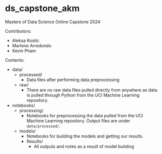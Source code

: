 # ds_capstone_akm
Masters of Data Science Online Capstone 2024

Contributors: 
- Aleksa Kostic
- Marlene Arredondo
- Kevin Pham

Contents:
- data/
    - processed/
        - Data files after performing data preprocessing
    - raw/
        - There are no raw data files pulled directly from anywhere as data is pulled through Python from the UCI Machine Learning repository. 
- notebooks/
    - processing/
        - Notebooks for preprocessing the data pulled from the UCI Machine Learning repository. Output files are under `data/processed/`.
    - models/
        - Notebooks for building the models and getting our results.
        - Results/
            - All outputs and notes as a result of model building
